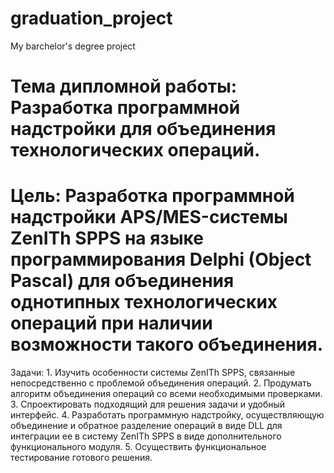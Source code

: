 # graduation_project
My barchelor's degree project

# Тема дипломной работы: Разработка программной надстройки для объединения технологических операций.
# Цель: Разработка программной надстройки APS/MES-системы ZenITh SPPS на языке программирования Delphi (Object Pascal) для объединения однотипных технологических операций при наличии возможности такого объединения.
<nl> Задачи: 1. Изучить особенности системы ZenITh SPPS, связанные непосредственно с проблемой объединения операций.
        2. Продумать алгоритм объединения операций со всеми необходимыми проверками.
        3. Спроектировать подходящий для решения задачи и удобный интерфейс.
        4. Разработать программную надстройку, осуществляющую объединение и обратное разделение операций в виде DLL для интеграции ее в систему ZenITh SPPS в                виде дополнительного функционального модуля.
        5. Осуществить функциональное тестирование готового решения.
